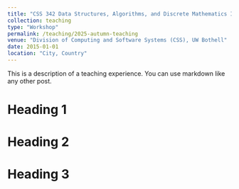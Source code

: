 ```yaml
---
title: "CSS 342 Data Structures, Algorithms, and Discrete Mathematics I"
collection: teaching
type: "Workshop"
permalink: /teaching/2025-autumn-teaching
venue: "Division of Computing and Software Systems (CSS), UW Bothell"
date: 2015-01-01
location: "City, Country"
---
```


This is a description of a teaching experience. You can use markdown like any other post.

Heading 1
======

Heading 2
======

Heading 3
======